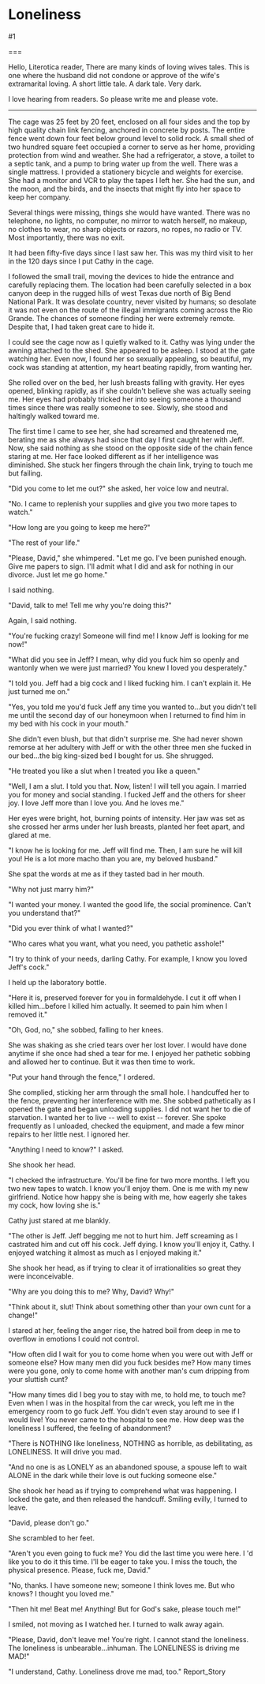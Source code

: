 Loneliness
==========
#1 

===

Hello, Literotica reader, There are many kinds of loving wives tales. This is one where the husband did not condone or approve of the wife's extramarital loving. A short little tale. A dark tale. Very dark. 

I love hearing from readers. So please write me and please vote. 

___________________________ 

The cage was 25 feet by 20 feet, enclosed on all four sides and the top by high quality chain link fencing, anchored in concrete by posts. The entire fence went down four feet below ground level to solid rock. A small shed of two hundred square feet occupied a corner to serve as her home, providing protection from wind and weather. She had a refrigerator, a stove, a toilet to a septic tank, and a pump to bring water up from the well. There was a single mattress. I provided a stationery bicycle and weights for exercise. She had a monitor and VCR to play the tapes I left her. She had the sun, and the moon, and the birds, and the insects that might fly into her space to keep her company. 

Several things were missing, things she would have wanted. There was no telephone, no lights, no computer, no mirror to watch herself, no makeup, no clothes to wear, no sharp objects or razors, no ropes, no radio or TV. Most importantly, there was no exit. 

It had been fifty-five days since I last saw her. This was my third visit to her in the 120 days since I put Cathy in the cage. 

I followed the small trail, moving the devices to hide the entrance and carefully replacing them. The location had been carefully selected in a box canyon deep in the rugged hills of west Texas due north of Big Bend National Park. It was desolate country, never visited by humans; so desolate it was not even on the route of the illegal immigrants coming across the Rio Grande. The chances of someone finding her were extremely remote. Despite that, I had taken great care to hide it. 

I could see the cage now as I quietly walked to it. Cathy was lying under the awning attached to the shed. She appeared to be asleep. I stood at the gate watching her. Even now, I found her so sexually appealing, so beautiful, my cock was standing at attention, my heart beating rapidly, from wanting her. 

She rolled over on the bed, her lush breasts falling with gravity. Her eyes opened, blinking rapidly, as if she couldn't believe she was actually seeing me. Her eyes had probably tricked her into seeing someone a thousand times since there was really someone to see. Slowly, she stood and haltingly walked toward me. 

The first time I came to see her, she had screamed and threatened me, berating me as she always had since that day I first caught her with Jeff. Now, she said nothing as she stood on the opposite side of the chain fence staring at me. Her face looked different as if her intelligence was diminished. She stuck her fingers through the chain link, trying to touch me but failing. 

"Did you come to let me out?" she asked, her voice low and neutral. 

"No. I came to replenish your supplies and give you two more tapes to watch." 

"How long are you going to keep me here?" 

"The rest of your life." 

"Please, David," she whimpered. "Let me go. I've been punished enough. Give me papers to sign. I'll admit what I did and ask for nothing in our divorce. Just let me go home." 

I said nothing. 

"David, talk to me! Tell me why you're doing this?" 

Again, I said nothing. 

"You're fucking crazy! Someone will find me! I know Jeff is looking for me now!" 

"What did you see in Jeff? I mean, why did you fuck him so openly and wantonly when we were just married? You knew I loved you desperately." 

"I told you. Jeff had a big cock and I liked fucking him. I can't explain it. He just turned me on." 

"Yes, you told me you'd fuck Jeff any time you wanted to...but you didn't tell me until the second day of our honeymoon when I returned to find him in my bed with his cock in your mouth." 

She didn't even blush, but that didn't surprise me. She had never shown remorse at her adultery with Jeff or with the other three men she fucked in our bed...the big king-sized bed I bought for us. She shrugged. 

"He treated you like a slut when I treated you like a queen." 

"Well, I am a slut. I told you that. Now, listen! I will tell you again. I married you for money and social standing. I fucked Jeff and the others for sheer joy. I love Jeff more than I love you. And he loves me." 

Her eyes were bright, hot, burning points of intensity. Her jaw was set as she crossed her arms under her lush breasts, planted her feet apart, and glared at me. 

"I know he is looking for me. Jeff will find me. Then, I am sure he will kill you! He is a lot more macho than you are, my beloved husband." 

She spat the words at me as if they tasted bad in her mouth. 

"Why not just marry him?" 

"I wanted your money. I wanted the good life, the social prominence. Can't you understand that?" 

"Did you ever think of what I wanted?" 

"Who cares what you want, what you need, you pathetic asshole!" 

"I try to think of your needs, darling Cathy. For example, I know you loved Jeff's cock." 

I held up the laboratory bottle. 

"Here it is, preserved forever for you in formaldehyde. I cut it off when I killed him...before I killed him actually. It seemed to pain him when I removed it." 

"Oh, God, no," she sobbed, falling to her knees. 

She was shaking as she cried tears over her lost lover. I would have done anytime if she once had shed a tear for me. I enjoyed her pathetic sobbing and allowed her to continue. But it was then time to work. 

"Put your hand through the fence," I ordered. 

She complied, sticking her arm through the small hole. I handcuffed her to the fence, preventing her interference with me. She sobbed pathetically as I opened the gate and began unloading supplies. I did not want her to die of starvation. I wanted her to live -- well to exist -- forever. She spoke frequently as I unloaded, checked the equipment, and made a few minor repairs to her little nest. I ignored her. 

"Anything I need to know?" I asked. 

She shook her head. 

"I checked the infrastructure. You'll be fine for two more months. I left you two new tapes to watch. I know you'll enjoy them. One is me with my new girlfriend. Notice how happy she is being with me, how eagerly she takes my cock, how loving she is." 

Cathy just stared at me blankly. 

"The other is Jeff. Jeff begging me not to hurt him. Jeff screaming as I castrated him and cut off his cock. Jeff dying. I know you'll enjoy it, Cathy. I enjoyed watching it almost as much as I enjoyed making it." 

She shook her head, as if trying to clear it of irrationalities so great they were inconceivable. 

"Why are you doing this to me? Why, David? Why!" 

"Think about it, slut! Think about something other than your own cunt for a change!" 

I stared at her, feeling the anger rise, the hatred boil from deep in me to overflow in emotions I could not control. 

"How often did I wait for you to come home when you were out with Jeff or someone else? How many men did you fuck besides me? How many times were you gone, only to come home with another man's cum dripping from your sluttish cunt? 

"How many times did I beg you to stay with me, to hold me, to touch me? Even when I was in the hospital from the car wreck, you left me in the emergency room to go fuck Jeff. You didn't even stay around to see if I would live! You never came to the hospital to see me. How deep was the loneliness I suffered, the feeling of abandonment? 

"There is NOTHING like loneliness, NOTHING as horrible, as debilitating, as LONELINESS. It will drive you mad. 

"And no one is as LONELY as an abandoned spouse, a spouse left to wait ALONE in the dark while their love is out fucking someone else." 

She shook her head as if trying to comprehend what was happening. I locked the gate, and then released the handcuff. Smiling evilly, I turned to leave. 

"David, please don't go." 

She scrambled to her feet. 

"Aren't you even going to fuck me? You did the last time you were here. I 'd like you to do it this time. I'll be eager to take you. I miss the touch, the physical presence. Please, fuck me, David." 

"No, thanks. I have someone new; someone I think loves me. But who knows? I thought you loved me." 

"Then hit me! Beat me! Anything! But for God's sake, please touch me!" 

I smiled, not moving as I watched her. I turned to walk away again. 

"Please, David, don't leave me! You're right. I cannot stand the loneliness. The loneliness is unbearable...inhuman. The LONELINESS is driving me MAD!" 

"I understand, Cathy. Loneliness drove me mad, too." Report_Story 

